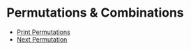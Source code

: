 # Permutations & Combinations

* [Print Permutations](print_permutations.md)
* [Next Permutation](next_permutation.md)
